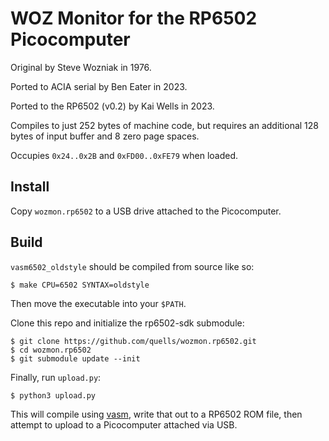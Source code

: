 # WOZ Monitor for the RP6502 Picocomputer

Original by Steve Wozniak in 1976.

Ported to ACIA serial by Ben Eater in 2023.

Ported to the RP6502 (v0.2) by Kai Wells in 2023.

Compiles to just 252 bytes of machine code, but requires an additional 128 bytes of input buffer and 8 zero page spaces.

Occupies `0x24..0x2B` and `0xFD00..0xFE79` when loaded.

## Install

Copy `wozmon.rp6502` to a USB drive attached to the Picocomputer.

## Build

`vasm6502_oldstyle` should be compiled from source like so:

```
$ make CPU=6502 SYNTAX=oldstyle
```

Then move the executable into your `$PATH`.

Clone this repo and initialize the rp6502-sdk submodule:

```
$ git clone https://github.com/quells/wozmon.rp6502.git
$ cd wozmon.rp6502
$ git submodule update --init
```

Finally, run `upload.py`:

```
$ python3 upload.py
```

This will compile using [vasm](http://sun.hasenbraten.de/vasm/), write that out to a RP6502 ROM file, then attempt to upload to a Picocomputer attached via USB.

